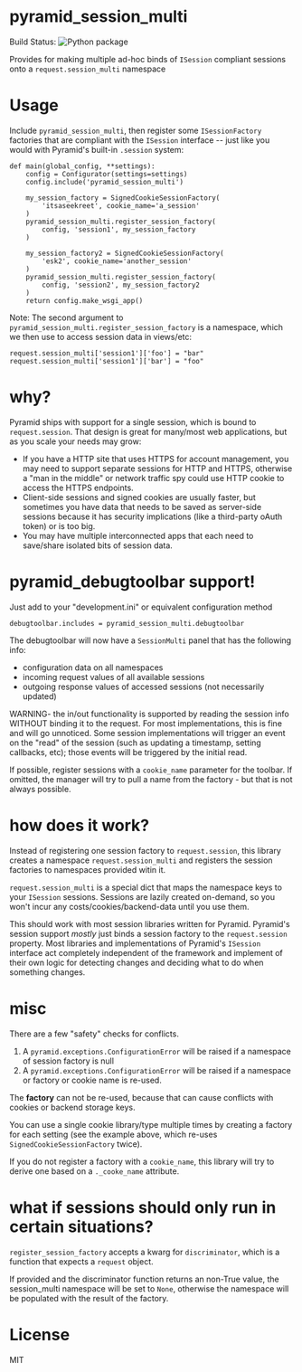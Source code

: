 # pyramid_session_multi

Build Status: ![Python package](https://github.com/jvanasco/pyramid_session_multi/workflows/Python%20package/badge.svg)

Provides for making multiple ad-hoc binds of `ISession` compliant sessions onto
a `request.session_multi` namespace

# Usage

Include `pyramid_session_multi`, then register some `ISessionFactory` factories
that are compliant with the `ISession` interface -- just like you would with 
Pyramid's built-in `.session` system:

    def main(global_config, **settings):
        config = Configurator(settings=settings)
        config.include('pyramid_session_multi')

        my_session_factory = SignedCookieSessionFactory(
        	'itsaseekreet', cookie_name='a_session'
        )
        pyramid_session_multi.register_session_factory(
        	config, 'session1', my_session_factory
        )

        my_session_factory2 = SignedCookieSessionFactory(
        	'esk2', cookie_name='another_session'
        )
        pyramid_session_multi.register_session_factory(
        	config, 'session2', my_session_factory2
        )
        return config.make_wsgi_app()

Note: The second argument to `pyramid_session_multi.register_session_factory`
is a namespace, which we then use to access session data in views/etc:

    request.session_multi['session1']['foo'] = "bar"
    request.session_multi['session1']['bar'] = "foo"

# why?

Pyramid ships with support for a single session, which is bound to
`request.session`. That design is great for many/most web applications, but as
you scale your needs may grow:

* If you have a HTTP site that uses HTTPS for account management, you may need
  to support separate sessions for HTTP and HTTPS, otherwise a 
  "man in the middle" or network traffic spy could use HTTP cookie to access the
  HTTPS endpoints.
* Client-side sessions and signed cookies are usually faster, but sometimes you
  have data that needs to be saved as server-side sessions because it has
  security implications (like a third-party oAuth token) or is too big.
* You may have multiple interconnected apps that each need to save/share
  isolated bits of session data.


# pyramid_debugtoolbar support!

Just add to your "development.ini" or equivalent configuration method

	debugtoolbar.includes = pyramid_session_multi.debugtoolbar

The debugtoolbar will now have a `SessionMulti` panel that has the following
info:

* configuration data on all namespaces
* incoming request values of all available sessions
* outgoing response values of accessed sessions (not necessarily updated)

WARNING- the in/out functionality is supported by reading the session info
WITHOUT binding it to the request.  For most implementations, this is fine and
will go unnoticed.  Some session implementations will trigger an event on the
"read" of the session (such as updating a timestamp, setting callbacks, etc);
those events will be triggered by the initial read.

If possible, register sessions with a `cookie_name` parameter for the toolbar.
If omitted, the manager will try to pull a name from the factory - but that is
not always possible.


# how does it work?

Instead of registering one session factory to `request.session`, this library
creates a namespace `request.session_multi` and registers the session factories
to namespaces provided witin it.

`request.session_multi` is a special dict that maps the namespace keys to your
`ISession` sessions.  Sessions are lazily created on-demand, so you won't incur
any costs/cookies/backend-data until you use them.

This should work with most session libraries written for Pyramid. Pyramid's
session support *mostly* just binds a session factory to the `request.session`
property.  Most libraries and implementations of Pyramid's `ISession` interface
act completely independent of the framework and implement of their own logic for
detecting changes and deciding what to do when something changes.

# misc

There are a few "safety" checks for conflicts.

1. A `pyramid.exceptions.ConfigurationError` will be raised if a namespace of
   session factory is null
2. A `pyramid.exceptions.ConfigurationError` will be raised if a namespace or
   factory or cookie name is re-used. 

The **factory** can not be re-used, because that can cause conflicts with
cookies or backend storage keys.

You can use a single cookie library/type multiple times by creating a factory
for each setting (see the example above, which re-uses
`SignedCookieSessionFactory` twice).

If you do not register a factory with a `cookie_name`, this library will
try to derive one based on a `._cooke_name` attribute.

# what if sessions should only run in certain situations?

`register_session_factory` accepts a kwarg for `discriminator`, which is a
function that expects a `request` object.

If provided and the discriminator function returns an non-True value, the
session_multi namespace will be set to `None`, otherwise the namespace will be
populated with the result of the factory.

License
=======

MIT
